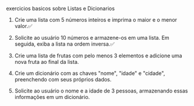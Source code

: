 exercicios basicos sobre Listas e Dicionarios

1. Crie uma lista com 5 números inteiros e imprima o maior e o menor valor.✅

2. Solicite ao usuário 10 números e armazene-os em uma lista. Em seguida, exiba a lista na ordem inversa.✅

3. Crie uma lista de frutas com pelo menos 3 elementos e adicione uma nova fruta ao final da lista.

4. Crie um dicionário com as chaves "nome", "idade" e "cidade", preenchendo com seus próprios dados.

5. Solicite ao usuário o nome e a idade de 3 pessoas, armazenando essas informações em um dicionário.

